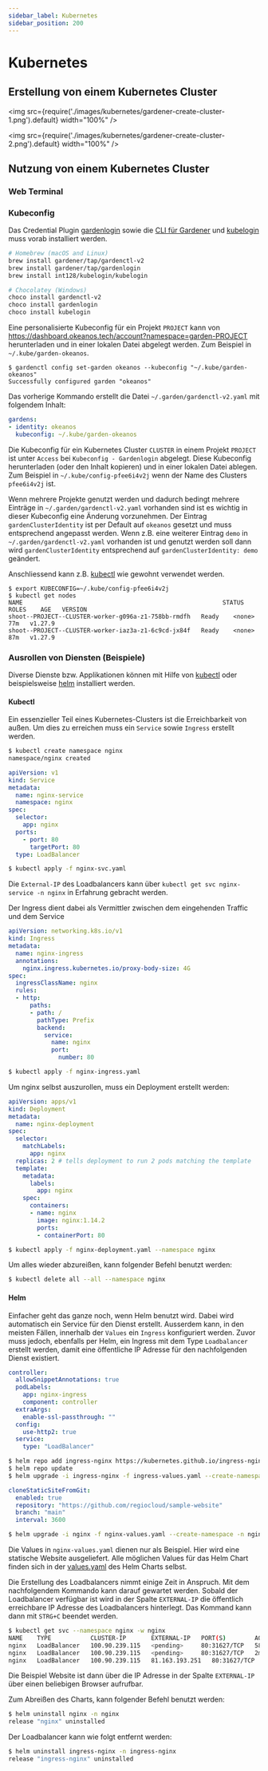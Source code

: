 ```yaml
---
sidebar_label: Kubernetes
sidebar_position: 200
---
```


# Kubernetes

## Erstellung von einem Kubernetes Cluster

<img
  src={require('./images/kubernetes/gardener-create-cluster-1.png').default}
  width="100%"
/>

<img
  src={require('./images/kubernetes/gardener-create-cluster-2.png').default}
  width="100%"
/>

## Nutzung von einem Kubernetes Cluster

### Web Terminal

### Kubeconfig

Das Credential Plugin [gardenlogin](https://github.com/gardener/gardenlogin#installation)
sowie die [CLI für Gardener](https://github.com/gardener/gardenctl-v2/#install-using-package-managers)
und [kubelogin](https://github.com/int128/kubelogin) muss vorab installiert werden.

```bash
# Homebrew (macOS and Linux)
brew install gardener/tap/gardenctl-v2
brew install gardener/tap/gardenlogin
brew install int128/kubelogin/kubelogin

# Chocolatey (Windows)
choco install gardenctl-v2
choco install gardenlogin
choco install kubelogin
```

Eine personalisierte Kubeconfig für ein Projekt `PROJECT` kann von
https://dashboard.okeanos.tech/account?namespace=garden-PROJECT herunterladen und in einer lokalen Datei
abgelegt werden. Zum Beispiel in `~/.kube/garden-okeanos`.

```
$ gardenctl config set-garden okeanos --kubeconfig "~/.kube/garden-okeanos"
Successfully configured garden "okeanos"
```

Das vorherige Kommando erstellt die Datei `~/.garden/gardenctl-v2.yaml` mit folgendem Inhalt:

```yaml
gardens:
- identity: okeanos
  kubeconfig: ~/.kube/garden-okeanos
```

Die Kubeconfig für ein Kubernetes Cluster `CLUSTER` in einem Projekt `PROJECT` ist unter `Access` bei
`Kubeconfig - Gardenlogin` abgelegt. Diese Kubeconfig herunterladen (oder den Inhalt kopieren) und in
einer lokalen Datei ablegen. Zum Beispiel in `~/.kube/config-pfee6i4v2j` wenn der Name des Clusters
`pfee6i4v2j` ist.

Wenn mehrere Projekte genutzt werden und dadurch bedingt mehrere Einträge in `~/.garden/gardenctl-v2.yaml`
vorhanden sind ist es wichtig in dieser Kubeconfig eine Änderung vorzunehmen. Der Eintrag
`gardenClusterIdentity` ist per Default auf `okeanos` gesetzt und muss entsprechend angepasst werden. Wenn z.B.
eine weiterer Eintrag `demo` in `~/.garden/gardenctl-v2.yaml` vorhanden ist und genutzt werden soll dann
wird `gardenClusterIdentity` entsprechend auf `gardenClusterIdentity: demo` geändert.

Anschliessend kann z.B. [kubectl](https://kubernetes.io/docs/reference/kubectl/) wie gewohnt verwendet werden.

```
$ export KUBECONFIG=~/.kube/config-pfee6i4v2j
$ kubectl get nodes
NAME                                                        STATUS   ROLES    AGE   VERSION
shoot--PROJECT--CLUSTER-worker-g096a-z1-758bb-rmdfh   Ready    <none>   77m   v1.27.9
shoot--PROJECT--CLUSTER-worker-iaz3a-z1-6c9cd-jx84f   Ready    <none>   87m   v1.27.9
```

### Ausrollen von Diensten (Beispiele)

Diverse Dienste bzw. Applikationen können mit Hilfe von [kubectl](https://kubernetes.io/docs/tasks/tools/#kubectl) oder beispielsweise [helm](https://helm.sh/docs/helm/helm_install/) installiert werden.

#### Kubectl

Ein essenzieller Teil eines Kubernetes-Clusters ist die Erreichbarkeit von außen. Um dies zu erreichen muss ein `Service` sowie `Ingress` erstellt werden.

```bash
$ kubectl create namespace nginx
namespace/nginx created
```

```yaml title="nginx-svc.yaml"
apiVersion: v1
kind: Service
metadata:
  name: nginx-service
  namespace: nginx
spec:
  selector:
    app: nginx
  ports:
    - port: 80
      targetPort: 80
  type: LoadBalancer
```

```bash
$ kubectl apply -f nginx-svc.yaml
```

Die `External-IP` des Loadbalancers kann über `kubectl get svc nginx-service -n nginx` in Erfahrung gebracht werden.

Der Ingress dient dabei als Vermittler zwischen dem eingehenden Traffic und dem Service

```yaml title="nginx-ingress.yaml"
apiVersion: networking.k8s.io/v1
kind: Ingress
metadata:
  name: nginx-ingress
  annotations:
    nginx.ingress.kubernetes.io/proxy-body-size: 4G
spec:
  ingressClassName: nginx
  rules:
  - http:
      paths:
      - path: /
        pathType: Prefix
        backend:
          service:
            name: nginx
            port:
              number: 80
```

```bash
$ kubectl apply -f nginx-ingress.yaml
```

Um nginx selbst auszurollen, muss ein Deployment erstellt werden:

```yaml title="nginx-deployment.yaml"
apiVersion: apps/v1
kind: Deployment
metadata:
  name: nginx-deployment
spec:
  selector:
    matchLabels:
      app: nginx
  replicas: 2 # tells deployment to run 2 pods matching the template
  template:
    metadata:
      labels:
        app: nginx
    spec:
      containers:
      - name: nginx
        image: nginx:1.14.2
        ports:
        - containerPort: 80
```

```bash
$ kubectl apply -f nginx-deployment.yaml --namespace nginx
```

Um alles wieder abzureißen, kann folgender Befehl benutzt werden:

```bash
$ kubectl delete all --all --namespace nginx
```

#### Helm

Einfacher geht das ganze noch, wenn Helm benutzt wird. Dabei wird automatisch ein Service für den Dienst erstellt.
Ausserdem kann, in den meisten Fällen, innerhalb der `Values` ein `Ingress` konfiguriert werden. Zuvor muss jedoch,
ebenfalls per Helm, ein Ingress mit dem Type `Loadbalancer` erstellt werden, damit eine öffentliche IP Adresse für den
nachfolgenden Dienst existiert.

```yaml title="ingress-values.yaml"
controller:
  allowSnippetAnnotations: true
  podLabels:
    app: nginx-ingress
    component: controller
  extraArgs:
    enable-ssl-passthrough: ""
  config:
    use-http2: true
  service:
    type: "LoadBalancer"
```

```bash
$ helm repo add ingress-nginx https://kubernetes.github.io/ingress-nginx
$ helm repo update
$ helm upgrade -i ingress-nginx -f ingress-values.yaml --create-namespace -n ingress-nginx ingress-nginx/ingress-nginx
```

```yaml title="nginx-values.yaml"
cloneStaticSiteFromGit:
  enabled: true
  repository: "https://github.com/regiocloud/sample-website"
  branch: "main"
  interval: 3600
```

```bash
$ helm upgrade -i nginx -f nginx-values.yaml --create-namespace -n nginx oci://registry-1.docker.io/bitnamicharts/nginx
```

Die Values in `nginx-values.yaml` dienen nur als Beispiel. Hier wird eine statische Website ausgeliefert. Alle möglichen
Values für das Helm Chart finden sich in der [values.yaml](https://github.com/bitnami/charts/blob/main/bitnami/nginx/values.yaml)
des Helm Charts selbst.


Die Erstellung des Loadbalancers nimmt einige Zeit in Anspruch. Mit dem nachfolgendem Kommando kann darauf gewartet werden.
Sobald der Loadbalancer verfügbar ist wird in der Spalte `EXTERNAL-IP` die öffentlich erreichbare IP Adresse des Loadbalancers
hinterlegt. Das Kommand kann dann mit `STRG+C` beendet werden.

```bash
$ kubectl get svc --namespace nginx -w nginx
NAME    TYPE           CLUSTER-IP       EXTERNAL-IP   PORT(S)        AGE
nginx   LoadBalancer   100.90.239.115   <pending>     80:31627/TCP   58s
nginx   LoadBalancer   100.90.239.115   <pending>     80:31627/TCP   2m12s
nginx   LoadBalancer   100.90.239.115   81.163.193.251   80:31627/TCP   2m12s
```

Die Beispiel Website ist dann über die IP Adresse in der Spalte `EXTERNAL-IP` über einen beliebigen Browser aufrufbar.

Zum Abreißen des Charts, kann folgender Befehl benutzt werden:

```bash
$ helm uninstall nginx -n nginx
release "nginx" uninstalled
```

Der Loadbalancer kann wie folgt entfernt werden:

```bash
$ helm uninstall ingress-nginx -n ingress-nginx
release "ingress-nginx" uninstalled
```
